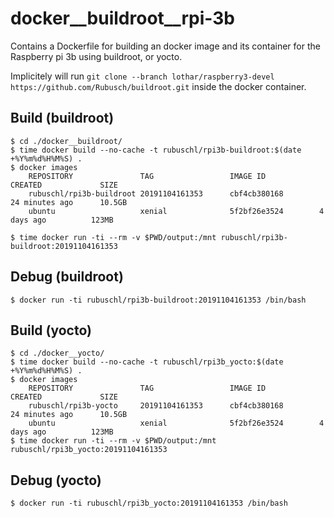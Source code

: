# docker__buildroot__rpi-3b

Contains a Dockerfile for building an docker image and its container for the Raspberry pi 3b using buildroot, or yocto.

Implicitely will run ```git clone --branch lothar/raspberry3-devel https://github.com/Rubusch/buildroot.git``` inside the docker container.


## Build (buildroot)

```
$ cd ./docker__buildroot/
$ time docker build --no-cache -t rubuschl/rpi3b-buildroot:$(date +%Y%m%d%H%M%S) .
$ docker images
    REPOSITORY               TAG                 IMAGE ID            CREATED             SIZE
    rubuschl/rpi3b-buildroot 20191104161353      cbf4cb380168        24 minutes ago      10.5GB
    ubuntu                   xenial              5f2bf26e3524        4 days ago          123MB

$ time docker run -ti --rm -v $PWD/output:/mnt rubuschl/rpi3b-buildroot:20191104161353
```


## Debug (buildroot)

```
$ docker run -ti rubuschl/rpi3b-buildroot:20191104161353 /bin/bash
```

## Build (yocto)

```
$ cd ./docker__yocto/
$ time docker build --no-cache -t rubuschl/rpi3b_yocto:$(date +%Y%m%d%H%M%S) .
$ docker images
    REPOSITORY               TAG                 IMAGE ID            CREATED             SIZE
    rubuschl/rpi3b-yocto     20191104161353      cbf4cb380168        24 minutes ago      10.5GB
    ubuntu                   xenial              5f2bf26e3524        4 days ago          123MB
$ time docker run -ti --rm -v $PWD/output:/mnt rubuschl/rpi3b_yocto:20191104161353
```


## Debug (yocto)

```
$ docker run -ti rubuschl/rpi3b_yocto:20191104161353 /bin/bash
```


